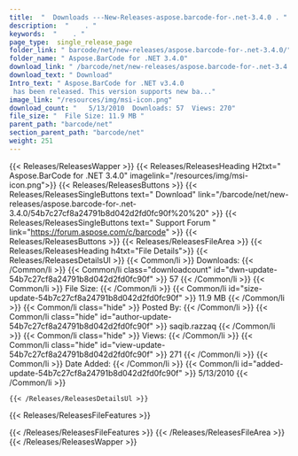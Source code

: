 ```yaml
---
title:  "  Downloads ---New-Releases-aspose.barcode-for-.net-3.4.0 . " 
description:  "    . " 
keywords:  "    . " 
page_type:  single_release_page
folder_link: " barcode/net/new-releases/aspose.barcode-for-.net-3.4.0/"
folder_name: " Aspose.BarCode for .NET 3.4.0"
download_link: " /barcode/net/new-releases/aspose.barcode-for-.net-3.4.0/54b7c27cf8a24791b8d042d2fd0fc90f"
download_text: " Download"
Intro_text: " Aspose.BarCode for .NET v3.4.0
 has been released. This version supports new ba..."
image_link: "/resources/img/msi-icon.png"
download_count: "   5/13/2010  Downloads: 57  Views: 270"
file_size: "  File Size: 11.9 MB "
parent_path: "barcode/net"
section_parent_path: "barcode/net"
weight: 251 
---
```


{{< Releases/ReleasesWapper >}}
  {{< Releases/ReleasesHeading H2txt=" Aspose.BarCode for .NET 3.4.0" imagelink="/resources/img/msi-icon.png">}}
  {{< Releases/ReleasesButtons >}}
    {{< Releases/ReleasesSingleButtons text=" Download" link="/barcode/net/new-releases/aspose.barcode-for-.net-3.4.0/54b7c27cf8a24791b8d042d2fd0fc90f%20%20" >}}
    {{< Releases/ReleasesSingleButtons text=" Support Forum " link="https://forum.aspose.com/c/barcode" >}}
  {{< Releases/ReleasesButtons >}}
  {{< Releases/ReleasesFileArea >}}
    {{< Releases/ReleasesHeading h4txt="File Details">}}
    {{< Releases/ReleasesDetailsUl >}}
            {{< Common/li  >}} Downloads: {{< /Common/li >}} 
      {{< Common/li class="downloadcount" id="dwn-update-54b7c27cf8a24791b8d042d2fd0fc90f" >}} 57 {{< /Common/li >}} 
      {{< Common/li  >}} File Size: {{< /Common/li >}} 
      {{< Common/li id="size-update-54b7c27cf8a24791b8d042d2fd0fc90f" >}} 11.9 MB {{< /Common/li >}} 
      {{< Common/li  class="hide" >}} Posted By: {{< /Common/li >}} 
      {{< Common/li class="hide" id="author-update-54b7c27cf8a24791b8d042d2fd0fc90f" >}} saqib.razzaq {{< /Common/li >}} 
      {{< Common/li class="hide"  >}} Views: {{< /Common/li >}} 
      {{< Common/li class="hide" id="view-update-54b7c27cf8a24791b8d042d2fd0fc90f" >}} 271 {{< /Common/li >}} 
      {{< Common/li  >}} Date Added: {{< /Common/li >}} 
      {{< Common/li id="added-update-54b7c27cf8a24791b8d042d2fd0fc90f" >}} 5/13/2010 {{< /Common/li >}} 

    {{< /Releases/ReleasesDetailsUl >}}

  {{< Releases/ReleasesFileFeatures >}}
      
  {{< /Releases/ReleasesFileFeatures >}}
 {{< /Releases/ReleasesFileArea >}}
{{< /Releases/ReleasesWapper >}}


